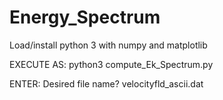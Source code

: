 # Energy_Spectrum
Load/install python 3 with numpy and matplotlib

EXECUTE AS:
python3 compute_Ek_Spectrum.py


ENTER:
Desired file name? velocityfld_ascii.dat
